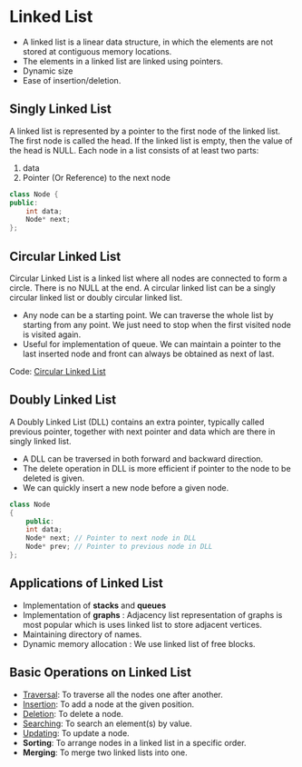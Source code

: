 # Linked List

- A linked list is a linear data structure, in which the elements are not stored at contiguous memory locations.
- The elements in a linked list are linked using pointers.
- Dynamic size
- Ease of insertion/deletion.

## Singly Linked List

A linked list is represented by a pointer to the first node of the linked list. The first node is called the head. If the linked list is empty, then the value of the head is NULL.
Each node in a list consists of at least two parts:

1. data
2. Pointer (Or Reference) to the next node

```cpp
class Node {
public:
    int data;
    Node* next;
};
```

## Circular Linked List

Circular Linked List is a linked list where all nodes are connected to form a circle. There is no NULL at the end. A circular linked list can be a singly circular linked list or doubly circular linked list.

- Any node can be a starting point. We can traverse the whole list by starting from any point. We just need to stop when the first visited node is visited again.
- Useful for implementation of queue. We can maintain a pointer to the last inserted node and front can always be obtained as next of last.

Code: [Circular Linked List](./code/linked_list_circular.cpp)

## Doubly Linked List

A Doubly Linked List (DLL) contains an extra pointer, typically called previous pointer, together with next pointer and data which are there in singly linked list.

- A DLL can be traversed in both forward and backward direction.
- The delete operation in DLL is more efficient if pointer to the node to be deleted is given.
- We can quickly insert a new node before a given node.

```cpp
class Node
{
    public:
    int data;
    Node* next; // Pointer to next node in DLL
    Node* prev; // Pointer to previous node in DLL
};
```

## Applications of Linked List

- Implementation of **stacks** and **queues**
- Implementation of **graphs** : Adjacency list representation of graphs is most popular which is uses linked list to store adjacent vertices.
- Maintaining directory of names.
- Dynamic memory allocation : We use linked list of free blocks.

## Basic Operations on Linked List

- [Traversal](./code/linked_list_traverse_all_nodes.cpp): To traverse all the nodes one after another.
- [Insertion](./code/linked_list_add_new_node.cpp): To add a node at the given position.
- [Deletion](./code/linked_list_delete_node.cpp): To delete a node.
- [Searching](./code/linked_list_search_element_by_value.cpp): To search an element(s) by value.
- [Updating](./code/linked_list_update_element.cpp): To update a node.
- **Sorting**: To arrange nodes in a linked list in a specific order.
- **Merging**: To merge two linked lists into one.
